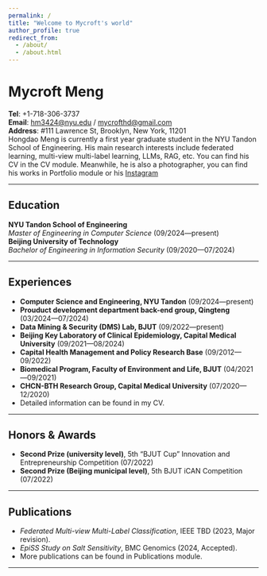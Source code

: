 ```yaml
---
permalink: /
title: "Welcome to Mycroft's world"
author_profile: true
redirect_from: 
  - /about/
  - /about.html
---
```

# Mycroft Meng

**Tel**: +1-718-306-3737  
**Email**: [hm3424@nyu.edu](mailto:hm3424@nyu.edu) / [mycrofthd@gmail.com](mailto:mycrofthd@gmail.com)  
**Address**: #111 Lawrence St, Brooklyn, New York, 11201  
Hongdao Meng is currently a first year graduate student in the NYU Tandon School of Engineering.
His main research interests include federated learning, multi-view multi-label learning, LLMs, RAG, etc.
You can find his CV in the CV module. 
Meanwhile, he is also a photographer, you can find his works in Portfolio module or his [Instagram](https://www.instagram.com/mycrofthd/)

---
## Education
**NYU Tandon School of Engineering**  
*Master of Engineering in Computer Science* (09/2024—present)  
**Beijing University of Technology**  
*Bachelor of Engineering in Information Security* (09/2020—07/2024)

---

## Experiences
- **Computer Science and Engineering, NYU Tandon** (09/2024—present)  
- **Prouduct development department back-end group, Qingteng** (03/2024—07/2024)  
- **Data Mining & Security (DMS) Lab, BJUT** (09/2022—present)  
- **Beijing Key Laboratory of Clinical Epidemiology, Capital Medical University** (09/2021—08/2024)  
- **Capital Health Management and Policy Research Base** (09/2012—09/2022)  
- **Biomedical Program, Faculty of Environment and Life, BJUT** (04/2021—09/2021)  
- **CHCN-BTH Research Group, Capital Medical University** (07/2020—12/2020)
- Detailed information can be found in my CV. 

---

## Honors & Awards

- **Second Prize (university level)**, 5th “BJUT Cup” Innovation and Entrepreneurship Competition (07/2022)
- **Second Prize (Beijing municipal level)**, 5th BJUT iCAN Competition (07/2022)

---

## Publications
- *Federated Multi-view Multi-Label Classification*, IEEE TBD (2023, Major revision).
- *EpiSS Study on Salt Sensitivity*, BMC Genomics (2024, Accepted).
- More publications can be found in Publications module.

---


